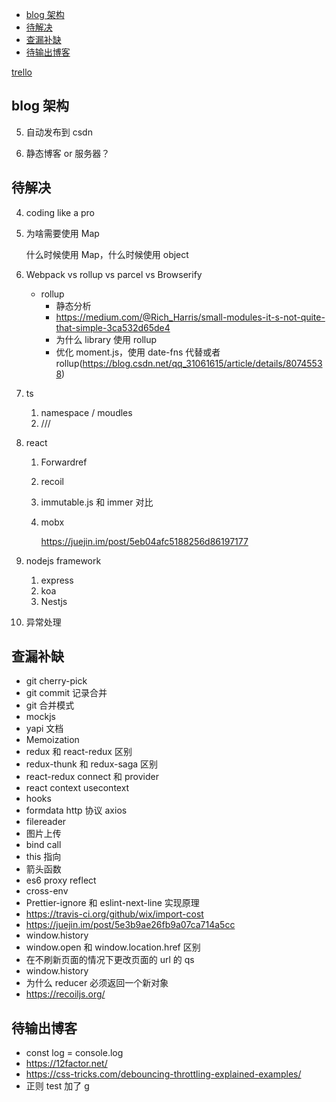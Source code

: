 <!-- START doctoc generated TOC please keep comment here to allow auto update -->
<!-- DON'T EDIT THIS SECTION, INSTEAD RE-RUN doctoc TO UPDATE -->

- [blog 架构](#blog-%E6%9E%B6%E6%9E%84)
- [待解决](#%E5%BE%85%E8%A7%A3%E5%86%B3)
- [查漏补缺](#%E6%9F%A5%E6%BC%8F%E8%A1%A5%E7%BC%BA)
- [待输出博客](#%E5%BE%85%E8%BE%93%E5%87%BA%E5%8D%9A%E5%AE%A2)

<!-- END doctoc generated TOC please keep comment here to allow auto update -->

[trello](https://trello.com/c/CFOsraKf/25-%E5%8D%9A%E5%AE%A2%E8%84%9A%E6%9C%AC)

## blog 架构

5. 自动发布到 csdn

6. 静态博客 or 服务器？

## 待解决

4. coding like a pro

5. 为啥需要使用 Map

   什么时候使用 Map，什么时候使用 object

6. Webpack vs rollup vs parcel vs Browserify

   - rollup
     - 静态分析
     - https://medium.com/@Rich_Harris/small-modules-it-s-not-quite-that-simple-3ca532d65de4
     - 为什么 library 使用 rollup
     - 优化 moment.js，使用 date-fns 代替或者 rollup(https://blog.csdn.net/qq_31061615/article/details/80745538)

7. ts

   1. namespace / moudles
   2. ///

8. react

   1. Forwardref

   2. recoil

   3. immutable.js 和 immer 对比

   4. mobx

      https://juejin.im/post/5eb04afc5188256d86197177

9. nodejs framework

   1. express
   2. koa
   3. Nestjs

10. 异常处理

## 查漏补缺

- git cherry-pick
- git commit 记录合并
- git 合并模式
- mockjs
- yapi 文档
- Memoization
- redux 和 react-redux 区别
- redux-thunk 和 redux-saga 区别
- react-redux connect 和 provider
- react context usecontext
- hooks
- formdata http 协议 axios
- filereader
- 图片上传
- bind call
- this 指向
- 箭头函数
- es6 proxy reflect
- cross-env
- Prettier-ignore 和 eslint-next-line 实现原理
- https://travis-ci.org/github/wix/import-cost
- https://juejin.im/post/5e3b9ae26fb9a07ca714a5cc
- window.history
- window.open 和 window.location.href 区别
- 在不刷新页面的情况下更改页面的 url 的 qs
- window.history
- 为什么 reducer 必须返回一个新对象
- https://recoiljs.org/

## 待输出博客

- const log = console.log
- https://12factor.net/
- https://css-tricks.com/debouncing-throttling-explained-examples/
- 正则 test 加了 g
